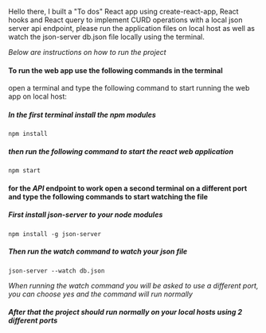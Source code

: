 Hello there, I built a "To dos" React app using create-react-app, React hooks and React query to implement CURD operations with a local json server api endpoint, please run the application files on local host as well as watch the json-server db.json file locally using the terminal.

_Below are instructions on how to run the project_

#### To run the web app use the following commands in the terminal

open a terminal and type the following command to start running the web app on local host:

##### In the first terminal install the npm modules

`npm install`

##### then run the following command to start the react web application

`npm start`

#### for the _API_ endpoint to work open a second terminal on a different port and type the following commands to start watching the file

##### First install json-server to your node modules

`npm install -g json-server`

##### Then run the watch command to watch your json file

`json-server --watch db.json`

_When running the watch command you will be asked to use a different port, you can choose yes and the command will run normally_

##### After that the project should run normally on your local hosts using 2 different ports
